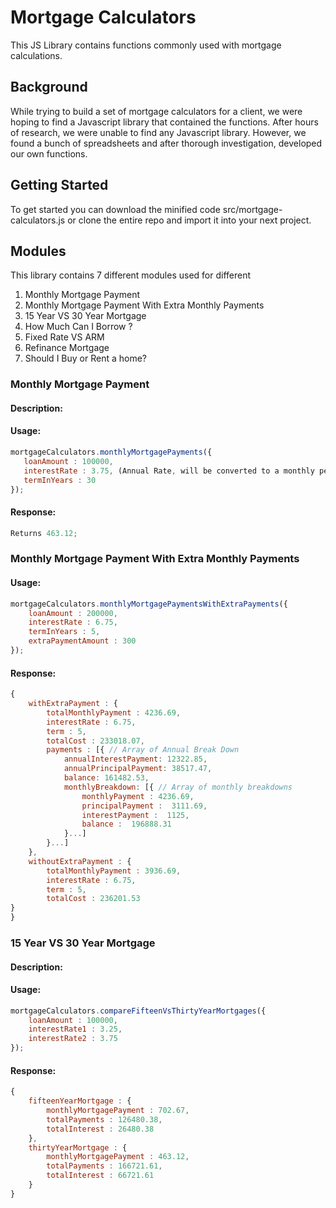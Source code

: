# Mortgage Calculators

This JS Library contains functions commonly used with mortgage calculations. 

## Background
While trying to build a set of mortgage calculators for a client, we were hoping to find a Javascript library that contained the functions.
After hours of research, we were unable to find any Javascript library. However, we found a bunch of spreadsheets and after thorough investigation, developed our own functions.

## Getting Started
To get started you can download the minified code src/mortgage-calculators.js or clone the entire repo and import it into your next project.

## Modules
This library contains 7 different modules used for different 
  1. Monthly Mortgage Payment
  2. Monthly Mortgage Payment With Extra Monthly Payments
  3. 15 Year VS 30 Year Mortgage
  4. How Much Can I Borrow ?
  5. Fixed Rate VS ARM
  6. Refinance Mortgage
  7. Should I Buy or Rent a home?

### Monthly Mortgage Payment
#### Description:
#### Usage:
 ```javascript
mortgageCalculators.monthlyMortgagePayments({
	loanAmount : 100000,
	interestRate : 3.75, (Annual Rate, will be converted to a monthly percentage in calculations)
	termInYears : 30  
});
```
#### Response:
```javascript
Returns 463.12;
 ```
  
### Monthly Mortgage Payment With Extra Monthly Payments
#### Usage:
```javascript
mortgageCalculators.monthlyMortgagePaymentsWithExtraPayments({
	loanAmount : 200000,
	interestRate : 6.75,
	termInYears : 5,
	extraPaymentAmount : 300
});
```
#### Response:
```javascript
{
	withExtraPayment : {
		totalMonthlyPayment : 4236.69,
		interestRate : 6.75,
		term : 5,
		totalCost : 233018.07,
		payments : [{ // Array of Annual Break Down
			annualInterestPayment: 12322.85,
			annualPrincipalPayment: 38517.47,
			balance: 161482.53,
			monthlyBreakdown: [{ // Array of monthly breakdowns
				monthlyPayment : 4236.69,
				principalPayment :  3111.69,
				interestPayment :  1125,
				balance :  196888.31
			}...]
		}...]
	},
	withoutExtraPayment : {
		totalMonthlyPayment : 3936.69,
		interestRate : 6.75,
		term : 5,
		totalCost : 236201.53
}
}
 ```
### 15 Year VS 30 Year Mortgage
#### Description:

#### Usage:
```javascript
mortgageCalculators.compareFifteenVsThirtyYearMortgages({
	loanAmount : 100000,
	interestRate1 : 3.25,
	interestRate2 : 3.75
});
```
#### Response: 
```javascript	
{
	fifteenYearMortgage : {
		monthlyMortgagePayment : 702.67,
		totalPayments : 126480.38,
		totalInterest : 26480.38
	},
	thirtyYearMortgage : {
		monthlyMortgagePayment : 463.12,
		totalPayments : 166721.61,
		totalInterest : 66721.61
	}
}
 ```
